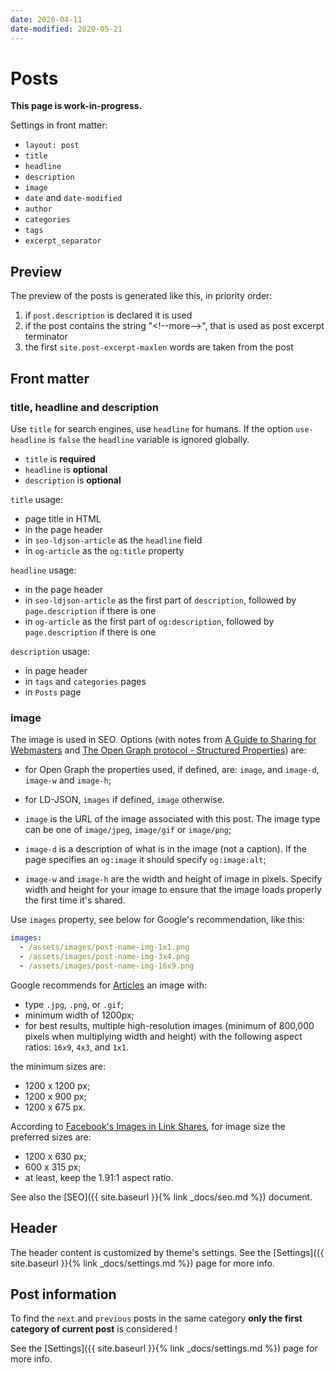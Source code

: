 ```yaml
---
date: 2020-04-11
date-modified: 2020-05-21
---
```


# Posts

**This page is work-in-progress.**

Settings in front matter:

- `layout: post`
- `title`
- `headline`
- `description`
- `image`
- `date` and `date-modified`
- `author`
- `categories`
- `tags`
- `excerpt_separator`

## Preview

The preview of the posts is generated like this, in priority order:

1. if `post.description` is declared it is used
2. if the post contains the string "&lt;!--more-->", that is used as post excerpt terminator
3. the first `site.post-excerpt-maxlen` words are taken from the post

## Front matter

### title, headline and description

Use `title` for search engines, use `headline` for humans.
If the option `use-headline` is `false` the `headline` variable is ignored globally.

- `title` is **required**
- `headline` is **optional**
- `description` is **optional**

`title` usage:

- page title in HTML
- in the page header
- in `seo-ldjson-article` as the `headline` field
- in `og-article` as the `og:title` property

`headline` usage:

- in the page header
- in `seo-ldjson-article` as the first part of `description`, followed by `page.description` if there is one
- in `og-article` as the first part of `og:description`, followed by `page.description` if there is one

`description` usage:

- in page header
- in `tags` and `categories` pages
- in `Posts` page

### image

The image is used in SEO. Options (with notes from [A Guide to Sharing for Webmasters](https://developers.facebook.com/docs/sharing/webmasters) and [The Open Graph protocol - Structured Properties](https://ogp.me/#structured)) are:

- for Open Graph the properties used, if defined, are: `image`, and `image-d`, `image-w` and `image-h`;
- for LD-JSON, `images` if defined, `image` otherwise.

- `image` is the URL of the image associated with this post. The image type can
  be one of `image/jpeg`, `image/gif` or `image/png`;
- `image-d` is a description of what is in the image (not a caption). If the
  page specifies an `og:image` it should specify `og:image:alt`;
- `image-w` and `image-h` are the width and height of image in pixels. Specify
  width and height for your image to ensure that the image loads properly the
  first time it's shared.

Use `images` property, see below for Google's recommendation, like this:

```yaml
images:
  - /assets/images/post-name-img-1x1.png
  - /assets/images/post-name-img-3x4.png
  - /assets/images/post-name-img-16x9.png
```

Google recommends for [Articles](https://developers.google.com/search/docs/data-types/article) an image with:

- type `.jpg`, `.png`, or `.gif`;
- minimum width of 1200px;
- for best results, multiple high-resolution images (minimum of 800,000 pixels
  when multiplying width and height) with the following aspect ratios: `16x9`, `4x3`, and `1x1`.

the minimum sizes are:

- 1200 x 1200 px;
- 1200 x 900 px;
- 1200 x 675 px.

According to [Facebook's Images in Link Shares](https://developers.facebook.com/docs/sharing/webmasters/images),
for image size the preferred sizes are:

- 1200 x 630 px;
- 600 x 315 px;
- at least, keep the 1.91:1 aspect ratio.

See also the [SEO]({{ site.baseurl }}{% link _docs/seo.md %}) document.

## Header

The header content is customized by theme's settings. See the [Settings]({{ site.baseurl }}{% link _docs/settings.md %}) page for more info.

## Post information

To find the `next` and `previous` posts in the same category **only the first category of current post** is considered !

See the [Settings]({{ site.baseurl }}{% link _docs/settings.md %}) page for more info.
